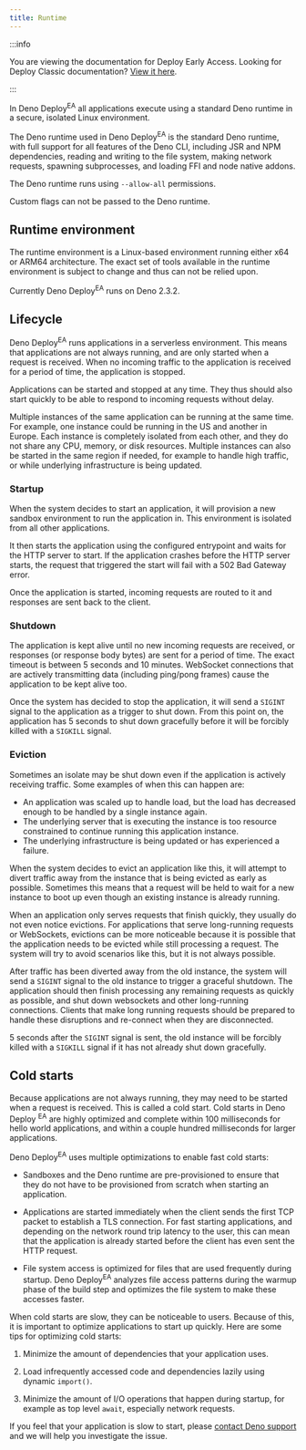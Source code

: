 ```yaml
---
title: Runtime
---
```


:::info

You are viewing the documentation for Deploy Early Access. Looking for Deploy
Classic documentation? [View it here](/deploy/).

:::

In Deno Deploy<sup>EA</sup> all applications execute using a standard Deno
runtime in a secure, isolated Linux environment.

The Deno runtime used in Deno Deploy<sup>EA</sup> is the standard Deno runtime,
with full support for all features of the Deno CLI, including JSR and NPM
dependencies, reading and writing to the file system, making network requests,
spawning subprocesses, and loading FFI and node native addons.

The Deno runtime runs using `--allow-all` permissions.

Custom flags can not be passed to the Deno runtime.

## Runtime environment

The runtime environment is a Linux-based environment running either x64 or ARM64
architecture. The exact set of tools available in the runtime environment is
subject to change and thus can not be relied upon.

Currently Deno Deploy<sup>EA</sup> runs on Deno 2.3.2.

## Lifecycle

Deno Deploy<sup>EA</sup> runs applications in a serverless environment. This
means that applications are not always running, and are only started when a
request is received. When no incoming traffic to the application is received for
a period of time, the application is stopped.

Applications can be started and stopped at any time. They thus should also start
quickly to be able to respond to incoming requests without delay.

Multiple instances of the same application can be running at the same time. For
example, one instance could be running in the US and another in Europe. Each
instance is completely isolated from each other, and they do not share any CPU,
memory, or disk resources. Multiple instances can also be started in the same
region if needed, for example to handle high traffic, or while underlying
infrastructure is being updated.

### Startup

When the system decides to start an application, it will provision a new sandbox
environment to run the application in. This environment is isolated from all
other applications.

It then starts the application using the configured entrypoint and waits for the
HTTP server to start. If the application crashes before the HTTP server starts,
the request that triggered the start will fail with a 502 Bad Gateway error.

Once the application is started, incoming requests are routed to it and
responses are sent back to the client.

### Shutdown

The application is kept alive until no new incoming requests are received, or
responses (or response body bytes) are sent for a period of time. The exact
timeout is between 5 seconds and 10 minutes. WebSocket connections that are
actively transmitting data (including ping/pong frames) cause the application to
be kept alive too.

Once the system has decided to stop the application, it will send a `SIGINT`
signal to the application as a trigger to shut down. From this point on, the
application has 5 seconds to shut down gracefully before it will be forcibly
killed with a `SIGKILL` signal.

### Eviction

Sometimes an isolate may be shut down even if the application is actively
receiving traffic. Some examples of when this can happen are:

- An application was scaled up to handle load, but the load has decreased enough
  to be handled by a single instance again.
- The underlying server that is executing the instance is too resource
  constrained to continue running this application instance.
- The underlying infrastructure is being updated or has experienced a failure.

When the system decides to evict an application like this, it will attempt to
divert traffic away from the instance that is being evicted as early as
possible. Sometimes this means that a request will be held to wait for a new
instance to boot up even though an existing instance is already running.

When an application only serves requests that finish quickly, they usually do
not even notice evictions. For applications that serve long-running requests or
WebSockets, evictions can be more noticeable because it is possible that the
application needs to be evicted while still processing a request. The system
will try to avoid scenarios like this, but it is not always possible.

After traffic has been diverted away from the old instance, the system will send
a `SIGINT` signal to the old instance to trigger a graceful shutdown. The
application should then finish processing any remaining requests as quickly as
possible, and shut down websockets and other long-running connections. Clients
that make long running requests should be prepared to handle these disruptions
and re-connect when they are disconnected.

5 seconds after the `SIGINT` signal is sent, the old instance will be forcibly
killed with a `SIGKILL` signal if it has not already shut down gracefully.

## Cold starts

Because applications are not always running, they may need to be started when a
request is received. This is called a cold start. Cold starts in Deno Deploy
<sup>EA</sup> are highly optimized and complete within 100 milliseconds for
hello world applications, and within a couple hundred milliseconds for larger
applications.

Deno Deploy<sup>EA</sup> uses multiple optimizations to enable fast cold starts:

- Sandboxes and the Deno runtime are pre-provisioned to ensure that they do not
  have to be provisioned from scratch when starting an application.

- Applications are started immediately when the client sends the first TCP
  packet to establish a TLS connection. For fast starting applications, and
  depending on the network round trip latency to the user, this can mean that
  the application is already started before the client has even sent the HTTP
  request.

- File system access is optimized for files that are used frequently during
  startup. Deno Deploy<sup>EA</sup> analyzes file access patterns during the
  warmup phase of the build step and optimizes the file system to make these
  accesses faster.

When cold starts are slow, they can be noticeable to users. Because of this, it
is important to optimize applications to start up quickly. Here are some tips
for optimizing cold starts:

1. Minimize the amount of dependencies that your application uses.

2. Load infrequently accessed code and dependencies lazily using dynamic
   `import()`.

3. Minimize the amount of I/O operations that happen during startup, for example
   as top level `await`, especially network requests.

If you feel that your application is slow to start, please
[contact Deno support](../support) and we will help you investigate the issue.
